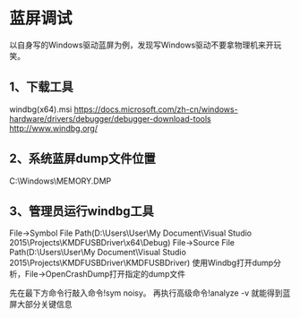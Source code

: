 # 蓝屏调试

以自身写的Windows驱动蓝屏为例，发现写Windows驱动不要拿物理机来开玩笑。

## 1、下载工具
windbg(x64).msi
https://docs.microsoft.com/zh-cn/windows-hardware/drivers/debugger/debugger-download-tools
http://www.windbg.org/

## 2、系统蓝屏dump文件位置
‪C:\Windows\MEMORY.DMP

## 3、管理员运行windbg工具
File->Symbol File Path(D:\Users\User\My Document\Visual Studio 2015\Projects\KMDFUSBDriver\x64\Debug)
File->Source File Path(D:\Users\User\My Document\Visual Studio 2015\Projects\KMDFUSBDriver\KMDFUSBDriver)
使用Windbg打开dump分析，File->OpenCrashDump打开指定的dump文件

先在最下方命令行敲入命令!sym noisy。
再执行高级命令!analyze -v 就能得到蓝屏大部分关键信息






